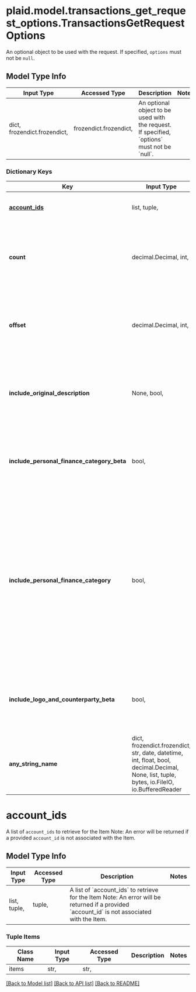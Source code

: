 # plaid.model.transactions_get_request_options.TransactionsGetRequestOptions

An optional object to be used with the request. If specified, `options` must not be `null`.

## Model Type Info
Input Type | Accessed Type | Description | Notes
------------ | ------------- | ------------- | -------------
dict, frozendict.frozendict,  | frozendict.frozendict,  | An optional object to be used with the request. If specified, &#x60;options&#x60; must not be &#x60;null&#x60;. | 

### Dictionary Keys
Key | Input Type | Accessed Type | Description | Notes
------------ | ------------- | ------------- | ------------- | -------------
**[account_ids](#account_ids)** | list, tuple,  | tuple,  | A list of &#x60;account_ids&#x60; to retrieve for the Item  Note: An error will be returned if a provided &#x60;account_id&#x60; is not associated with the Item. | [optional] 
**count** | decimal.Decimal, int,  | decimal.Decimal,  | The number of transactions to fetch. | [optional] if omitted the server will use the default value of 100
**offset** | decimal.Decimal, int,  | decimal.Decimal,  | The number of transactions to skip. The default value is 0. | [optional] if omitted the server will use the default value of 0
**include_original_description** | None, bool,  | NoneClass, BoolClass,  | Include the raw unparsed transaction description from the financial institution. This field is disabled by default. If you need this information in addition to the parsed data provided, contact your Plaid Account Manager, or submit a [Support request](https://dashboard.plaid.com/support/new/product-and-development/product-troubleshooting/product-functionality) . | [optional] if omitted the server will use the default value of False
**include_personal_finance_category_beta** | bool,  | BoolClass,  | Please use [&#x60;include_personal_finance_category&#x60;](https://plaid.com/docs/api/products/transactions/#transactions-get-request-options-include-personal-finance-category) instead. | [optional] if omitted the server will use the default value of False
**include_personal_finance_category** | bool,  | BoolClass,  | Include the [&#x60;personal_finance_category&#x60;](https://plaid.com/docs/api/products/transactions/#transactions-get-response-transactions-personal-finance-category) object in the response.  All implementations are encouraged to set this field to &#x60;true&#x60; and use the &#x60;personal_finance_category&#x60; instead of &#x60;category&#x60;. Personal finance categories are the preferred categorization system for transactions, providing higher accuracy and more meaningful categories.  See the [&#x60;taxonomy csv file&#x60;](https://plaid.com/documents/transactions-personal-finance-category-taxonomy.csv) for a full list of personal finance categories.  Plaid is also introducing Category Rules - a new endpoint that will enable you to change the &#x60;personal_finance_category&#x60; for a transaction based on your users’ needs. When rules are set, the selected category will override the Plaid provided category. To learn more, send a note to transactions-feedback@plaid.com. | [optional] if omitted the server will use the default value of False
**include_logo_and_counterparty_beta** | bool,  | BoolClass,  | Include counterparties and extran merchant fields in the transaction. This field is disabled by default. If you need this information in addition to the parsed data provided, contact your Plaid Account Manager. | [optional] if omitted the server will use the default value of False
**any_string_name** | dict, frozendict.frozendict, str, date, datetime, int, float, bool, decimal.Decimal, None, list, tuple, bytes, io.FileIO, io.BufferedReader | frozendict.frozendict, str, BoolClass, decimal.Decimal, NoneClass, tuple, bytes, FileIO | any string name can be used but the value must be the correct type | [optional]

# account_ids

A list of `account_ids` to retrieve for the Item  Note: An error will be returned if a provided `account_id` is not associated with the Item.

## Model Type Info
Input Type | Accessed Type | Description | Notes
------------ | ------------- | ------------- | -------------
list, tuple,  | tuple,  | A list of &#x60;account_ids&#x60; to retrieve for the Item  Note: An error will be returned if a provided &#x60;account_id&#x60; is not associated with the Item. | 

### Tuple Items
Class Name | Input Type | Accessed Type | Description | Notes
------------- | ------------- | ------------- | ------------- | -------------
items | str,  | str,  |  | 

[[Back to Model list]](../../README.md#documentation-for-models) [[Back to API list]](../../README.md#documentation-for-api-endpoints) [[Back to README]](../../README.md)

